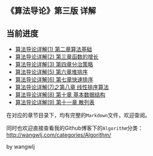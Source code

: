 ## 《算法导论》第三版 详解


## 当前进度

- [算法导论详解(1) 第二章算法基础](http://wangwlj.com/2017/12/12/algorithm_tutolrial_chapter_2/)
- [算法导论详解(2) 第三章函数的增长](http://wangwlj.com/2017/12/13/algorithm_tutorial_chapter_3/)
- [算法导论详解(3) 第四章分治策略](http://wangwlj.com/2018/01/08/algorithm_tutorial_chapter_4/)
- [算法导论详解(5) 第六章堆排序](http://wangwlj.com/2018/01/09/algorithm_tutorial_chapter_6/)
- [算法导论详解(6) 第七章快速排序](http://wangwlj.com/2018/01/11/algorithm_tutorial_chapter_7/)
- [算法导论详解(7)之第八章 线性排序算法](http://wangwlj.com/2018/01/27/algorithm_tutorial_chapter_8/)
- [算法导论详解(8) 第十章 基本数据结构](http://wangwlj.com/2018/01/27/algorithm_tutorial_chapter_10/)
- [算法导论详解(9) 第十一章 散列表](http://wangwlj.com/2018/01/30/algorithm_tutorial_chapter_11/)

在对应的章节目录下，均有完整的`Markdown`文件，欢迎查阅。

同时也欢迎直接查看我的Github博客下的`Algorithm`分类：http://wangwlj.com/categories/Algorithm/

by wangwlj

